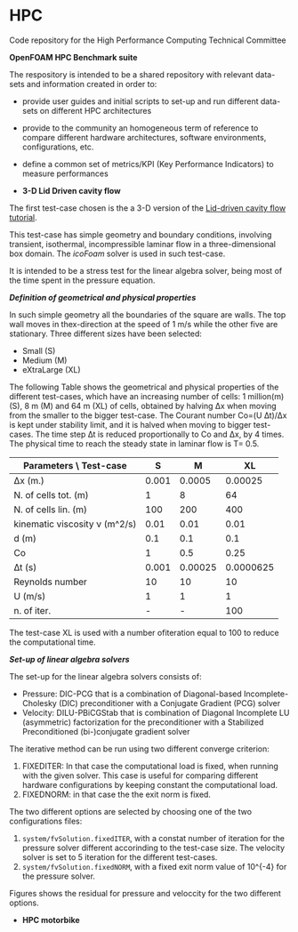 # HPC

Code repository for the High Performance Computing Technical Committee

**OpenFOAM HPC Benchmark suite**

The respository is intended to be a shared repository with relevant data-sets and information created in order to:

*  provide user guides and initial scripts to set-up and run different data-sets on different HPC architectures
*  provide to the community an homogeneous term of reference to compare different hardware architectures, software environments, configurations, etc. 
*  define a common set of metrics/KPI (Key Performance Indicators) to measure performances

*  **3-D Lid Driven cavity flow**


The  first test-case chosen is the a 3-D version of the [Lid-driven cavity flow tutorial](https://www.openfoam.com/documentation/tutorial-guide/tutorialse2.php). 

This test-case has simple geometry and boundary conditions, involving transient, isothermal, incompressible laminar flow in a three-dimensional box domain. The *icoFoam* solver is used in such test-case.

It is intended to be a stress test for the linear algebra solver, being most of the time spent in the pressure equation.

***Definition of geometrical and physical properties***

In such simple geometry all the boundaries of the square are walls. The top wall moves in thex-direction at the speed of 1 m/s while the other five are stationary.
Three different sizes have been selected:

*  Small (S)
*  Medium (M) 
*  eXtraLarge (XL)

The following Table shows the geometrical and physical properties of the different test-cases, which have an increasing number of cells: 1 million(m) (S), 8 m (M) and 64 m (XL) of cells, obtained by halving ∆x when moving from the smaller to the bigger test-case. 
The Courant number Co=(U ∆t)/∆x is kept under stability limit, and it is halved when moving to bigger test-cases. 
The time step ∆t is reduced proportionally to Co and ∆x, by 4 times. The physical time to reach the steady state in laminar flow is T= 0.5. 



| Parameters \ Test-case     |    **S**  | **M** | **XL** |
|----------------------------|-----------|-------|--------|
|   ∆x (m.)                  |  0.001    | 0.0005| 0.00025|
| N. of cells tot. (m)       | 1         | 8     |  64    |
| N. of cells lin. (m)       | 100       | 200   | 400    |
| kinematic viscosity ν (m^2/s)| 0.01    | 0.01  | 0.01   | 
| d (m)                      | 0.1       | 0.1   | 0.1    |
| Co                         | 1         | 0.5   | 0.25   |
| ∆t (s)                     | 0.001     |0.00025|0.0000625|
| Reynolds number            | 10        | 10    | 10     |
| U (m/s)                    | 1         | 1     | 1      |
| n. of iter.                | -         |  -    | 100    |


The test-case XL is used with a number ofiteration equal to 100 to reduce the computational time.

***Set-up of linear algebra solvers***

The set-up for the linear algebra solvers consists of: 


*  Pressure: DIC-PCG that is a combination of Diagonal-based Incomplete-Cholesky (DIC) preconditioner with a Conjugate Gradient (PCG) solver 
*  Velocity: DILU-PBiCGStab that is combination of Diagonal Incomplete LU (asymmetric) factorization for the preconditioner with a Stabilized Preconditioned (bi-)conjugate gradient solver

The iterative method can be run using two different converge criterion:   


1.   FIXEDITER: In that case the computational load is fixed, when running with the given solver. This case is useful for comparing different hardware configurations
by keeping constant the computational load.  
2.   FIXEDNORM: in that case the the exit norm is fixed.

The two different options are selected by choosing one of the two configurations files: 

1.  `system/fvSolution.fixedITER`, with a constat number of iteration for the pressure solver different accorinding to the test-case size. The velocity solver is set to 5 iteration for the different test-cases. 
2.  `system/fvSolution.fixedNORM`, with a fixed exit norm value of 10^{-4} for the pressure solver. 

Figures shows the residual for pressure and veloccity for the two different options. 

* **HPC motorbike**